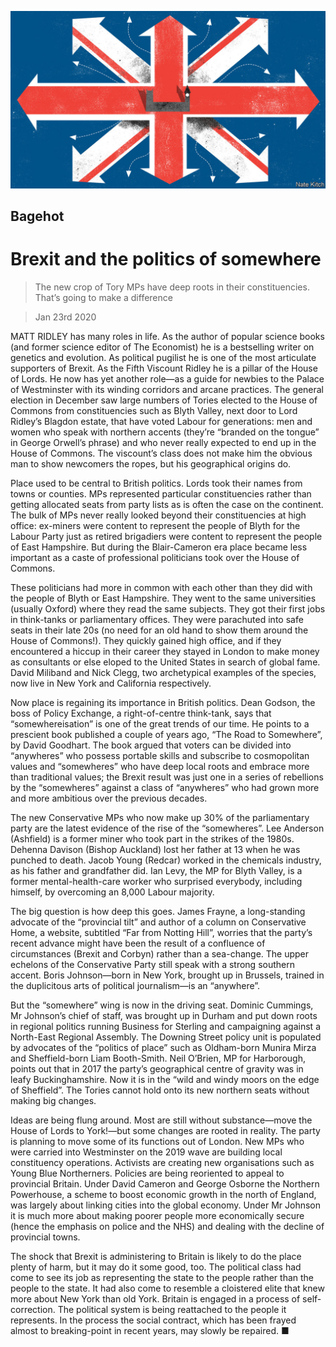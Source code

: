 ![](./images/20200125_BRD000_0.jpg)

## Bagehot

# Brexit and the politics of somewhere

> The new crop of Tory MPs have deep roots in their constituencies. That’s going to make a difference

> Jan 23rd 2020

MATT RIDLEY has many roles in life. As the author of popular science books (and former science editor of The Economist) he is a bestselling writer on genetics and evolution. As political pugilist he is one of the most articulate supporters of Brexit. As the Fifth Viscount Ridley he is a pillar of the House of Lords. He now has yet another role—as a guide for newbies to the Palace of Westminster with its winding corridors and arcane practices. The general election in December saw large numbers of Tories elected to the House of Commons from constituencies such as Blyth Valley, next door to Lord Ridley’s Blagdon estate, that have voted Labour for generations: men and women who speak with northern accents (they’re “branded on the tongue” in George Orwell’s phrase) and who never really expected to end up in the House of Commons. The viscount’s class does not make him the obvious man to show newcomers the ropes, but his geographical origins do.

Place used to be central to British politics. Lords took their names from towns or counties. MPs represented particular constituencies rather than getting allocated seats from party lists as is often the case on the continent. The bulk of MPs never really looked beyond their constituencies at high office: ex-miners were content to represent the people of Blyth for the Labour Party just as retired brigadiers were content to represent the people of East Hampshire. But during the Blair-Cameron era place became less important as a caste of professional politicians took over the House of Commons.

These politicians had more in common with each other than they did with the people of Blyth or East Hampshire. They went to the same universities (usually Oxford) where they read the same subjects. They got their first jobs in think-tanks or parliamentary offices. They were parachuted into safe seats in their late 20s (no need for an old hand to show them around the House of Commons!). They quickly gained high office, and if they encountered a hiccup in their career they stayed in London to make money as consultants or else eloped to the United States in search of global fame. David Miliband and Nick Clegg, two archetypical examples of the species, now live in New York and California respectively.

Now place is regaining its importance in British politics. Dean Godson, the boss of Policy Exchange, a right-of-centre think-tank, says that “somewhereisation” is one of the great trends of our time. He points to a prescient book published a couple of years ago, “The Road to Somewhere”, by David Goodhart. The book argued that voters can be divided into “anywheres” who possess portable skills and subscribe to cosmopolitan values and “somewheres” who have deep local roots and embrace more than traditional values; the Brexit result was just one in a series of rebellions by the “somewheres” against a class of “anywheres” who had grown more and more ambitious over the previous decades.

The new Conservative MPs who now make up 30% of the parliamentary party are the latest evidence of the rise of the “somewheres”. Lee Anderson (Ashfield) is a former miner who took part in the strikes of the 1980s. Dehenna Davison (Bishop Auckland) lost her father at 13 when he was punched to death. Jacob Young (Redcar) worked in the chemicals industry, as his father and grandfather did. Ian Levy, the MP for Blyth Valley, is a former mental-health-care worker who surprised everybody, including himself, by overcoming an 8,000 Labour majority.

The big question is how deep this goes. James Frayne, a long-standing advocate of the “provincial tilt” and author of a column on Conservative Home, a website, subtitled “Far from Notting Hill”, worries that the party’s recent advance might have been the result of a confluence of circumstances (Brexit and Corbyn) rather than a sea-change. The upper echelons of the Conservative Party still speak with a strong southern accent. Boris Johnson—born in New York, brought up in Brussels, trained in the duplicitous arts of political journalism—is an “anywhere”.

But the “somewhere” wing is now in the driving seat. Dominic Cummings, Mr Johnson’s chief of staff, was brought up in Durham and put down roots in regional politics running Business for Sterling and campaigning against a North-East Regional Assembly. The Downing Street policy unit is populated by advocates of the “politics of place” such as Oldham-born Munira Mirza and Sheffield-born Liam Booth-Smith. Neil O’Brien, MP for Harborough, points out that in 2017 the party’s geographical centre of gravity was in leafy Buckinghamshire. Now it is in the “wild and windy moors on the edge of Sheffield”. The Tories cannot hold onto its new northern seats without making big changes.

Ideas are being flung around. Most are still without substance—move the House of Lords to York!—but some changes are rooted in reality. The party is planning to move some of its functions out of London. New MPs who were carried into Westminster on the 2019 wave are building local constituency operations. Activists are creating new organisations such as Young Blue Northerners. Policies are being reoriented to appeal to provincial Britain. Under David Cameron and George Osborne the Northern Powerhouse, a scheme to boost economic growth in the north of England, was largely about linking cities into the global economy. Under Mr Johnson it is much more about making poorer people more economically secure (hence the emphasis on police and the NHS) and dealing with the decline of provincial towns.

The shock that Brexit is administering to Britain is likely to do the place plenty of harm, but it may do it some good, too. The political class had come to see its job as representing the state to the people rather than the people to the state. It had also come to resemble a cloistered elite that knew more about New York than old York. Britain is engaged in a process of self-correction. The political system is being reattached to the people it represents. In the process the social contract, which has been frayed almost to breaking-point in recent years, may slowly be repaired. ■